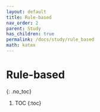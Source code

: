 ```yaml
---
layout: default
title: Rule-based
nav_order: 2
parent: Study
has_children: true
permalink: /docs/study/rule_based
math: katex
---
```


# Rule-based
{: .no_toc}


1. TOC
{:toc}
